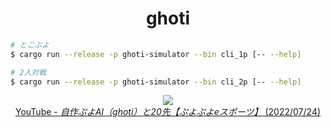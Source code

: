 <h1 align="center">
    ghoti
</h1>

```sh
# とこぷよ
$ cargo run --release -p ghoti-simulator --bin cli_1p [-- --help]

# 2人対戦
$ cargo run --release -p ghoti-simulator --bin cli_2p [-- --help]
```

<p align="center">
    <a href="https://www.youtube.com/watch?v=hr0YxksDlKQ">
        <img src="http://img.youtube.com/vi/hr0YxksDlKQ/0.jpg" />
        <br />
        YouTube - <i>自作ぷよAI（ghoti）と20先【ぷよぷよeスポーツ】</i> (2022/07/24)
    </a>
</p>
